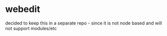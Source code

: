 # webedit
decided to keep this in a separate repo - since it is not node based and will not support modules/etc

